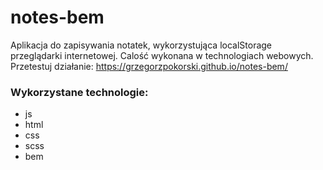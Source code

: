 # notes-bem
Aplikacja do zapisywania notatek, wykorzystująca localStorage przeglądarki internetowej. Calość wykonana w technologiach webowych. Przetestuj działanie:
https://grzegorzpokorski.github.io/notes-bem/

### Wykorzystane technologie:
* js
* html
* css
* scss
* bem
